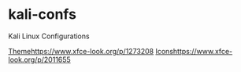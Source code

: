 # kali-confs
Kali Linux Configurations

[Theme](https://www.xfce-look.org/p/1273208)https://www.xfce-look.org/p/1273208
[Icons](https://www.xfce-look.org/p/2011655)https://www.xfce-look.org/p/2011655
